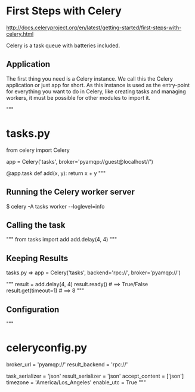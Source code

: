 # First Steps with Celery
http://docs.celeryproject.org/en/latest/getting-started/first-steps-with-celery.html

Celery is a task queue with batteries included.

## Application
The first thing you need is a Celery instance. We call this the Celery application or just app for short. As this instance is used as the entry-point for everything you want to do in Celery, like creating tasks and managing workers, it must be possible for other modules to import it.

"""
# tasks.py
from celery import Celery

app = Celery('tasks', broker='pyamqp://guest@localhost//')

@app.task
def add(x, y):
    return x + y
"""


## Running the Celery worker server
$ celery -A tasks worker --loglevel=info


## Calling the task
"""
from tasks import add
add.delay(4, 4)
"""

## Keeping Results
tasks.py => app = Celery('tasks', backend='rpc://', broker='pyamqp://')

"""
result = add.delay(4, 4)
result.ready() # ==> True/False
result.get(timeout=1) # ==> 8
"""

## Configuration
"""
# celeryconfig.py
broker_url = 'pyamqp://'
result_backend = 'rpc://'

task_serializer = 'json'
result_serializer = 'json'
accept_content = ['json']
timezone = 'America/Los_Angeles'
enable_utc = True
"""


